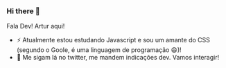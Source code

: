 ### Hi there 👋

Fala Dev! Artur aqui!
- ⚡ Atualmente estou estudando Javascript e sou um amante do CSS (segundo o Goole, é uma linguagem de programação 😄)!
- 💬 Me sigam lá no twitter, me mandem indicações dev. Vamos interagir! 


<!--
**artgoms/artgoms** is a ✨ _special_ ✨ repository because its `README.md` (this file) appears on your GitHub profile.

Here are some ideas to get you started:

- 🔭 I’m currently working on ...
- 🌱 I’m currently learning ...
- 👯 I’m looking to collaborate on ...
- 🤔 I’m looking for help with ...
- 💬 Ask me about ...
- 📫 How to reach me: ...
- 😄 Pronouns: ...
- ⚡ Fun fact: ...
-->
